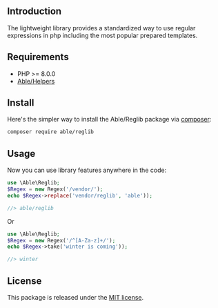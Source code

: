 ## Introduction
The lightweight library provides a standardized way to use regular expressions 
in php including the most popular prepared templates.  


## Requirements
* PHP >= 8.0.0
* [Able/Helpers](https://github.com/phpable/helpers)

## Install
Here's the simpler way to install the Able/Reglib package via [composer](http://getcomposer.org):

```bash
composer require able/reglib
```

## Usage
Now you can use library features anywhere in the code:

```php
use \Able\Reglib;
$Regex = new Regex('/vendor/');
echo $Regex->replace('vendor/reglib', 'able'));

//> able/reglib
```

Or 

```php
use \Able\Reglib;
$Regex = new Regex('/^[A-Za-z]+/');
echo $Regex->take('winter is coming'));

//> winter
```

## License
This package is released under the [MIT license](https://github.com/phpable/reglib/blob/master/LICENSE).

